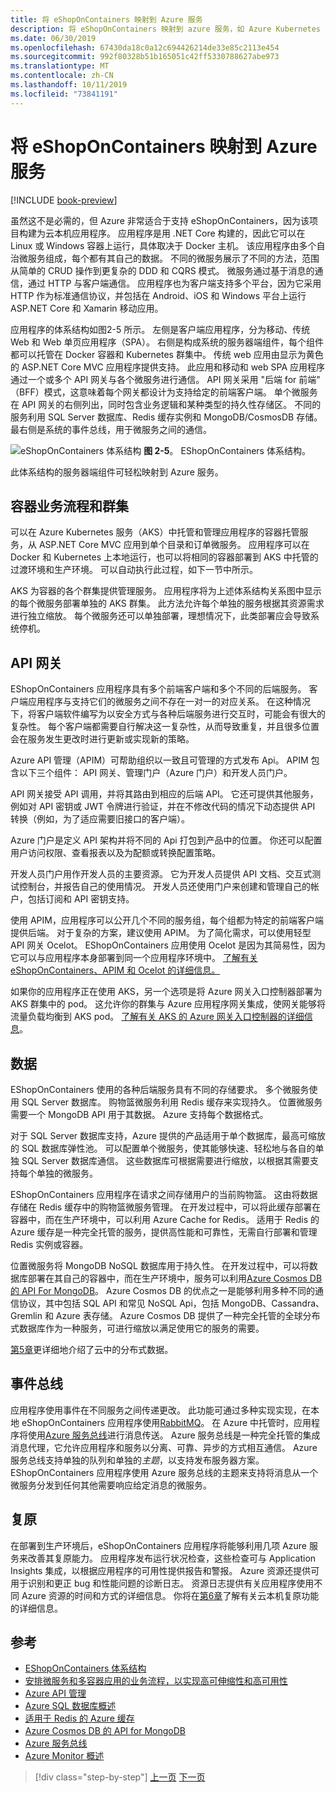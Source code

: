 ```yaml
---
title: 将 eShopOnContainers 映射到 Azure 服务
description: 将 eShopOnContainers 映射到 azure 服务，如 Azure Kubernetes 服务、API 网关和 Azure 服务总线。
ms.date: 06/30/2019
ms.openlocfilehash: 67430da18c0a12c694426214de33e85c2113e454
ms.sourcegitcommit: 992f80328b51b165051c42ff5330788627abe973
ms.translationtype: MT
ms.contentlocale: zh-CN
ms.lasthandoff: 10/11/2019
ms.locfileid: "73841191"
---
```

# <a name="mapping-eshoponcontainers-to-azure-services"></a>将 eShopOnContainers 映射到 Azure 服务

[!INCLUDE [book-preview](../../../includes/book-preview.md)]

虽然这不是必需的，但 Azure 非常适合于支持 eShopOnContainers，因为该项目构建为云本机应用程序。 应用程序是用 .NET Core 构建的，因此它可以在 Linux 或 Windows 容器上运行，具体取决于 Docker 主机。 该应用程序由多个自治微服务组成，每个都有其自己的数据。 不同的微服务展示了不同的方法，范围从简单的 CRUD 操作到更复杂的 DDD 和 CQRS 模式。 微服务通过基于消息的通信，通过 HTTP 与客户端通信。 应用程序也为客户端支持多个平台，因为它采用 HTTP 作为标准通信协议，并包括在 Android、iOS 和 Windows 平台上运行 ASP.NET Core 和 Xamarin 移动应用。

应用程序的体系结构如图2-5 所示。 左侧是客户端应用程序，分为移动、传统 Web 和 Web 单页应用程序（SPA）。 右侧是构成系统的服务器端组件，每个组件都可以托管在 Docker 容器和 Kubernetes 群集中。 传统 web 应用由显示为黄色的 ASP.NET Core MVC 应用程序提供支持。 此应用和移动和 web SPA 应用程序通过一个或多个 API 网关与各个微服务进行通信。 API 网关采用 "后端 for 前端" （BFF）模式，这意味着每个网关都设计为支持给定的前端客户端。 单个微服务在 API 网关的右侧列出，同时包含业务逻辑和某种类型的持久性存储区。 不同的服务利用 SQL Server 数据库、Redis 缓存实例和 MongoDB/CosmosDB 存储。 最右侧是系统的事件总线，用于微服务之间的通信。

![eShopOnContainers 体系结构](./media/eshoponcontainers-architecture.png)
**图 2-5**。 EShopOnContainers 体系结构。

此体系结构的服务器端组件可轻松映射到 Azure 服务。

## <a name="container-orchestration-and-clustering"></a>容器业务流程和群集

可以在 Azure Kubernetes 服务（AKS）中托管和管理应用程序的容器托管服务，从 ASP.NET Core MVC 应用到单个目录和订单微服务。 应用程序可以在 Docker 和 Kubernetes 上本地运行，也可以将相同的容器部署到 AKS 中托管的过渡环境和生产环境。 可以自动执行此过程，如下一节中所示。

AKS 为容器的各个群集提供管理服务。 应用程序将为上述体系结构关系图中显示的每个微服务部署单独的 AKS 群集。 此方法允许每个单独的服务根据其资源需求进行独立缩放。 每个微服务还可以单独部署，理想情况下，此类部署应会导致系统停机。

## <a name="api-gateway"></a>API 网关

EShopOnContainers 应用程序具有多个前端客户端和多个不同的后端服务。 客户端应用程序与支持它们的微服务之间不存在一对一的对应关系。 在这种情况下，将客户端软件编写为以安全方式与各种后端服务进行交互时，可能会有很大的复杂性。 每个客户端都需要自行解决这一复杂性，从而导致重复，并且很多位置会在服务发生更改时进行更新或实现新的策略。

Azure API 管理（APIM）可帮助组织以一致且可管理的方式发布 Api。 APIM 包含以下三个组件： API 网关、管理门户（Azure 门户）和开发人员门户。

API 网关接受 API 调用，并将其路由到相应的后端 API。 它还可提供其他服务，例如对 API 密钥或 JWT 令牌进行验证，并在不修改代码的情况下动态提供 API 转换（例如，为了适应需要旧接口的客户端）。

Azure 门户是定义 API 架构并将不同的 Api 打包到产品中的位置。 你还可以配置用户访问权限、查看报表以及为配额或转换配置策略。

开发人员门户用作开发人员的主要资源。 它为开发人员提供 API 文档、交互式测试控制台，并报告自己的使用情况。 开发人员还使用门户来创建和管理自己的帐户，包括订阅和 API 密钥支持。

使用 APIM，应用程序可以公开几个不同的服务组，每个组都为特定的前端客户端提供后端。 对于复杂的方案，建议使用 APIM。 为了简化需求，可以使用轻型 API 网关 Ocelot。 EShopOnContainers 应用使用 Ocelot 是因为其简易性，因为它可以与应用程序本身部署到同一个应用程序环境中。 [了解有关 eShopOnContainers、APIM 和 Ocelot 的详细信息。](https://docs.microsoft.com/dotnet/architecture/microservices/architect-microservice-container-applications/direct-client-to-microservice-communication-versus-the-api-gateway-pattern#azure-api-management)

如果你的应用程序正在使用 AKS，另一个选项是将 Azure 网关入口控制器部署为 AKS 群集中的 pod。 这允许你的群集与 Azure 应用程序网关集成，使网关能够将流量负载均衡到 AKS pod。 [了解有关 AKS 的 Azure 网关入口控制器的详细信息](https://github.com/Azure/application-gateway-kubernetes-ingress)。

## <a name="data"></a>数据

EShopOnContainers 使用的各种后端服务具有不同的存储要求。 多个微服务使用 SQL Server 数据库。 购物篮微服务利用 Redis 缓存来实现持久。 位置微服务需要一个 MongoDB API 用于其数据。 Azure 支持每个数据格式。

对于 SQL Server 数据库支持，Azure 提供的产品适用于单个数据库，最高可缩放的 SQL 数据库弹性池。 可以配置单个微服务，使其能够快速、轻松地与各自的单独 SQL Server 数据库通信。 这些数据库可根据需要进行缩放，以根据其需要支持每个单独的微服务。

EShopOnContainers 应用程序在请求之间存储用户的当前购物篮。 这由将数据存储在 Redis 缓存中的购物篮微服务管理。 在开发过程中，可以将此缓存部署在容器中，而在生产环境中，可以利用 Azure Cache for Redis。 适用于 Redis 的 Azure 缓存是一种完全托管的服务，提供高性能和可靠性，无需自行部署和管理 Redis 实例或容器。

位置微服务将 MongoDB NoSQL 数据库用于持久性。 在开发过程中，可以将数据库部署在其自己的容器中，而在生产环境中，服务可以利用[Azure Cosmos DB 的 API For MongoDB](https://docs.microsoft.com/azure/cosmos-db/mongodb-introduction)。 Azure Cosmos DB 的优点之一是能够利用多种不同的通信协议，其中包括 SQL API 和常见 NoSQL Api，包括 MongoDB、Cassandra、Gremlin 和 Azure 表存储。 Azure Cosmos DB 提供了一种完全托管的全球分布式数据库作为一种服务，可进行缩放以满足使用它的服务的需要。

[第5章](distributed-data.md)更详细地介绍了云中的分布式数据。

## <a name="event-bus"></a>事件总线

应用程序使用事件在不同服务之间传递更改。 此功能可通过多种实现实现，在本地 eShopOnContainers 应用程序使用[RabbitMQ](https://www.rabbitmq.com/)。 在 Azure 中托管时，应用程序将使用[Azure 服务总线](https://docs.microsoft.com/azure/service-bus/)进行消息传送。 Azure 服务总线是一种完全托管的集成消息代理，它允许应用程序和服务以分离、可靠、异步的方式相互通信。 Azure 服务总线支持单独的队列和单独的*主题*，以支持发布服务器方案。 EShopOnContainers 应用程序使用 Azure 服务总线的主题来支持将消息从一个微服务分发到任何其他需要响应给定消息的微服务。

## <a name="resiliency"></a>复原

在部署到生产环境后，eShopOnContainers 应用程序将能够利用几项 Azure 服务来改善其复原能力。 应用程序发布运行状况检查，这些检查可与 Application Insights 集成，以根据应用程序的可用性提供报告和警报。 Azure 资源还提供可用于识别和更正 bug 和性能问题的诊断日志。 资源日志提供有关应用程序使用不同 Azure 资源的时间和方式的详细信息。 你将在[第6章](resiliency.md)了解有关云本机复原功能的详细信息。

## <a name="references"></a>参考

- [EShopOnContainers 体系结构](https://github.com/dotnet-architecture/eShopOnContainers/wiki/Architecture)
- [安排微服务和多容器应用的业务流程，以实现高可伸缩性和高可用性](https://docs.microsoft.com/dotnet/architecture/microservices/architect-microservice-container-applications/scalable-available-multi-container-microservice-applications)
- [Azure API 管理](https://docs.microsoft.com/azure/api-management/api-management-key-concepts)
- [Azure SQL 数据库概述](https://docs.microsoft.com/azure/sql-database/sql-database-technical-overview)
- [适用于 Redis 的 Azure 缓存](https://azure.microsoft.com/services/cache/)
- [Azure Cosmos DB 的 API for MongoDB](https://docs.microsoft.com/azure/cosmos-db/mongodb-introduction)
- [Azure 服务总线](https://docs.microsoft.com/azure/service-bus-messaging/service-bus-messaging-overview)
- [Azure Monitor 概述](https://docs.microsoft.com/azure/azure-monitor/overview)

>[!div class="step-by-step"]
>[上一页](introduce-eshoponcontainers-reference-app.md)
>[下一页](deploy-eshoponcontainers-azure.md)
